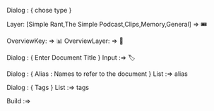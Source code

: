 Dialog : { 
chose type 
}

Layer: [Simple Rant,The Simple Podcast,Clips,Memory,General] => 🎟️


OverviewKey: => 📊
OverviewLayer: => 🎫

Dialog : {
Enter Document Title 
}
Input :=> 🏷️


Dialog : {
Alias : 
Names to refer to the document
}
List :=> alias

Dialog : {
Tags 
}
List :=> tags

Build :=>
